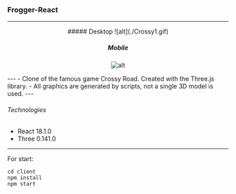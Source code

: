 ### Frogger-React

---
<div align='center'>
##### Desktop
![alt](./Crossy1.gif)

##### Mobile
![alt](./Frogger4.gif)
</div>
---
- Clone of the famous game Crossy Road. Created with the Three.js library. 
- All graphics are generated by scripts, not a single 3D model is used.
---

###### Technologies

- React 18.1.0
- Three 0.141.0

---

For start:
```
cd client
npm install
npm start
```
